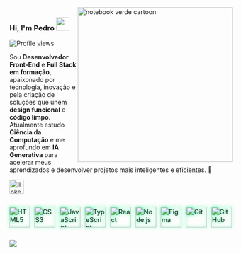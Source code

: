 <img src="https://cdn.jsdelivr.net/gh/pedrovyg/notebook-verde.png/notebook-verde.png" alt="notebook verde cartoon" width="350px" align="right"/>

### Hi, I'm Pedro <img src="https://media.giphy.com/media/hvRJCLFzcasrR4ia7z/giphy.gif" width="30">
<p align="left"> <img src="https://komarev.com/ghpvc/?username=pedrovyg&color=green" alt="Profile views" /> </p>

Sou **Desenvolvedor Front-End** e **Full Stack em formação**, apaixonado por tecnologia, inovação e pela criação de soluções que unem **design funcional** e **código limpo**. <br>
Atualmente estudo **Ciência da Computação** e me aprofundo em **IA Generativa** para acelerar meus aprendizados e desenvolver projetos mais inteligentes e eficientes. 🚀
 
<p align="left">
  <a href="https://www.linkedin.com/in/pedrovygotsky">
    <img src="https://img.shields.io/static/v1?message=LinkedIn&logo=linkedin&label=&color=0A66C2&logoColor=white&labelColor=&style=for-the-badge" height="32" alt="linkedin logo" />
  </a>
</p>

##

<div align="left" style="display: flex; flex-wrap: wrap; gap: 12px; margin-top: 10px;">
  <img src="https://cdn.jsdelivr.net/gh/devicons/devicon/icons/html5/html5-original.svg" height="45" alt="HTML5" title="HTML5" style="filter: drop-shadow(0 0 3px #00FF7F); transform: scale(1.05);"/>
  <img src="https://cdn.jsdelivr.net/gh/devicons/devicon/icons/css3/css3-original.svg" height="45" alt="CSS3" title="CSS3" style="filter: drop-shadow(0 0 3px #00FF7F); transform: scale(1.05);"/>
  <img src="https://cdn.jsdelivr.net/gh/devicons/devicon/icons/javascript/javascript-plain.svg" height="45" alt="JavaScript" title="JavaScript" style="filter: drop-shadow(0 0 3px #00FF7F); transform: scale(1.05);"/>
  <img src="https://cdn.jsdelivr.net/gh/devicons/devicon/icons/typescript/typescript-plain.svg" height="45" alt="TypeScript" title="TypeScript" style="filter: drop-shadow(0 0 3px #00FF7F); transform: scale(1.05);"/>
  <img src="https://cdn.jsdelivr.net/gh/devicons/devicon/icons/react/react-original.svg" height="45" alt="React" title="React" style="filter: drop-shadow(0 0 3px #00FF7F); transform: scale(1.05);"/>
  <img src="https://cdn.jsdelivr.net/gh/devicons/devicon/icons/nodejs/nodejs-original.svg" height="45" alt="Node.js" title="Node.js" style="filter: drop-shadow(0 0 3px #00FF7F); transform: scale(1.05);"/>
  <img src="https://cdn.jsdelivr.net/gh/devicons/devicon/icons/figma/figma-original.svg" height="45" alt="Figma" title="Figma" style="filter: drop-shadow(0 0 3px #00FF7F); transform: scale(1.05);"/>
  <img src="https://cdn.jsdelivr.net/gh/devicons/devicon/icons/git/git-original.svg" height="45" alt="Git" title="Git" style="filter: drop-shadow(0 0 3px #00FF7F); transform: scale(1.05);"/>
  <img src="https://cdn.jsdelivr.net/gh/devicons/devicon/icons/github/github-original.svg" height="45" alt="GitHub" title="GitHub" style="filter: drop-shadow(0 0 3px #00FF7F); transform: scale(1.05);"/>
</div>

##

<picture>
  <source srcset="https://github-readme-stats.vercel.app/api?username=pedrovyg&show_icons=true&theme=dark" media="(prefers-color-scheme: dark)" />
  <source srcset="https://github-readme-stats.vercel.app/api?username=pedrovyg&show_icons=true" media="(prefers-color-scheme: light), (prefers-color-scheme: no-preference)" />
  <img src="https://github-readme-stats.vercel.app/api?username=pedrovyg&show_icons=true" />
</picture>
